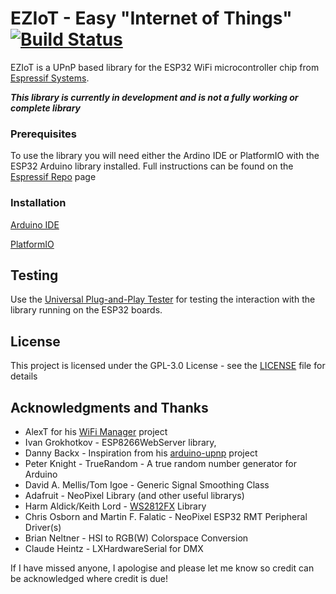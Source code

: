 # EZIoT - Easy "Internet of Things" [![Build Status](https://travis-ci.org/EZIoT/EZIoT.svg?branch=master)](https://travis-ci.org/EZIoT/EZIoT)

EZIoT is a UPnP based library for the ESP32 WiFi microcontroller chip from [Espressif Systems](https://www.espressif.com/).
 
***This library is currently in development and is not a fully working or complete library***

### Prerequisites

To use the library you will need either the Ardino IDE or PlatformIO with the ESP32 Arduino library installed. Full instructions can be found on the [Espressif Repo](https://github.com/espressif/arduino-esp32/blob/master/README.md) page

### Installation

[Arduino IDE](docs/arduino.md)

[PlatformIO](docs/platformio.md)

## Testing

Use the [Universal Plug-and-Play Tester](http://noeld.com/programs.asp?cat=dstools#upnptest) for 
testing the interaction with the library running on the ESP32 boards.

## License

This project is licensed under the GPL-3.0 License - see the [LICENSE](LICENSE) file for details

## Acknowledgments and Thanks

* AlexT for his [WiFi Manager](https://github.com/tzapu) project
* Ivan Grokhotkov - ESP8266WebServer library,
* Danny Backx - Inspiration from his [arduino-upnp](https://github.com/dannybackx/arduino-upnp) project
* Peter Knight - TrueRandom - A true random number generator for Arduino
* David A. Mellis/Tom Igoe - Generic Signal Smoothing Class
* Adafruit - NeoPixel Library (and other useful librarys)
* Harm Aldick/Keith Lord - [WS2812FX](https://github.com/kitesurfer1404/WS2812FX) Library
* Chris Osborn and Martin F. Falatic - NeoPixel ESP32 RMT Peripheral Driver(s)
* Brian Neltner - HSI to RGB(W) Colorspace Conversion
* Claude Heintz - LXHardwareSerial for DMX

If I have missed anyone, I apologise and please let me know so credit can be acknowledged where credit is due!
